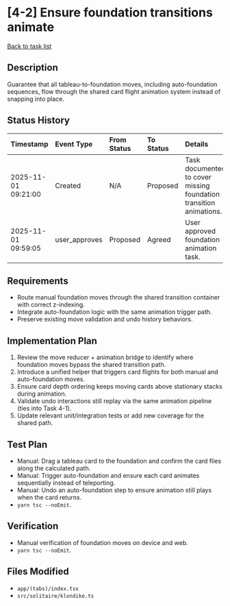 # [4-2] Ensure foundation transitions animate

[Back to task list](../tasks.md)

## Description
Guarantee that all tableau-to-foundation moves, including auto-foundation sequences, flow through the shared card flight animation system instead of snapping into place.

## Status History
| Timestamp | Event Type | From Status | To Status | Details | User |
| :-- | :-- | :-- | :-- | :-- | :-- |
| 2025-11-01 09:21:00 | Created | N/A | Proposed | Task documented to cover missing foundation transition animations. | ai_agent |
| 2025-11-01 09:59:05 | user_approves | Proposed | Agreed | User approved foundation animation task. | user |

## Requirements
- Route manual foundation moves through the shared transition container with correct z-indexing.
- Integrate auto-foundation logic with the same animation trigger path.
- Preserve existing move validation and undo history behaviors.

## Implementation Plan
1. Review the move reducer + animation bridge to identify where foundation moves bypass the shared transition path.
2. Introduce a unified helper that triggers card flights for both manual and auto-foundation moves.
3. Ensure card depth ordering keeps moving cards above stationary stacks during animation.
4. Validate undo interactions still replay via the same animation pipeline (ties into Task 4-1).
5. Update relevant unit/integration tests or add new coverage for the shared path.

## Test Plan
- Manual: Drag a tableau card to the foundation and confirm the card flies along the calculated path.
- Manual: Trigger auto-foundation and ensure each card animates sequentially instead of teleporting.
- Manual: Undo an auto-foundation step to ensure animation still plays when the card returns.
- `yarn tsc --noEmit`.

## Verification
- Manual verification of foundation moves on device and web.
- `yarn tsc --noEmit`.

## Files Modified
- `app/(tabs)/index.tsx`
- `src/solitaire/klondike.ts`

